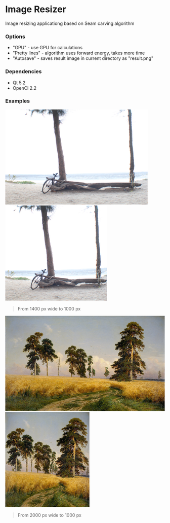 # Image Resizer
Image resizing applicationg based on Seam carving algorithm

### Options

  - "GPU" - use GPU for calculations
  - "Pretty lines" - algorithm uses forward energy, takes more time
  - "Autosave" - saves result image in current directory as "result.png"

### Dependencies

  - Qt 5.2
  - OpenCl 2.2

### Examples

<p float="left">
  <img src="Examples/source1.jpg" height="300px">
  <img src="Examples/result1.png" height="300px">
</p>

> From 1400 px wide to 1000 px


<p float="left">
  <img src="Examples/source4.jpg" height="300px">
  <img src="Examples/result4.png" height="300px">
</p>

> From 2000 px wide to 1000 px
